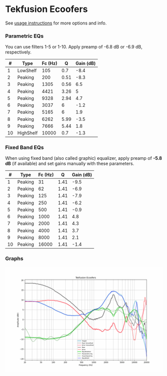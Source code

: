 # Tekfusion Ecoofers
See [usage instructions](https://github.com/jaakkopasanen/AutoEq#usage) for more options and info.

### Parametric EQs
You can use filters 1-5 or 1-10. Apply preamp of -6.8 dB or -6.9 dB, respectively.

|   # | Type      |   Fc (Hz) |    Q |   Gain (dB) |
|-----|-----------|-----------|------|-------------|
|   1 | LowShelf  |       105 | 0.7  |        -8.4 |
|   2 | Peaking   |       200 | 0.51 |        -8.3 |
|   3 | Peaking   |      1305 | 0.56 |         6.5 |
|   4 | Peaking   |      4421 | 3.26 |         5   |
|   5 | Peaking   |      9328 | 2.94 |         4.7 |
|   6 | Peaking   |      3037 | 6    |        -1.2 |
|   7 | Peaking   |      5165 | 6    |         1.9 |
|   8 | Peaking   |      6262 | 5.99 |        -3.5 |
|   9 | Peaking   |      7666 | 5.44 |         1.8 |
|  10 | HighShelf |     10000 | 0.7  |        -1.3 |

### Fixed Band EQs
When using fixed band (also called graphic) equalizer, apply preamp of **-5.8 dB** (if available) and set gains manually with these parameters.

|   # | Type    |   Fc (Hz) |    Q |   Gain (dB) |
|-----|---------|-----------|------|-------------|
|   1 | Peaking |        31 | 1.41 |        -9.5 |
|   2 | Peaking |        62 | 1.41 |        -6.9 |
|   3 | Peaking |       125 | 1.41 |        -7.9 |
|   4 | Peaking |       250 | 1.41 |        -6.2 |
|   5 | Peaking |       500 | 1.41 |        -0.9 |
|   6 | Peaking |      1000 | 1.41 |         4.8 |
|   7 | Peaking |      2000 | 1.41 |         4.3 |
|   8 | Peaking |      4000 | 1.41 |         3.7 |
|   9 | Peaking |      8000 | 1.41 |         2.1 |
|  10 | Peaking |     16000 | 1.41 |        -1.4 |

### Graphs
![](./Tekfusion%20Ecoofers.png)
